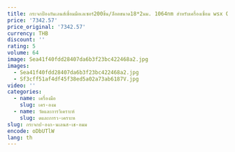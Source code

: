```yaml
---
title: กระจกป้องกันเลนส์เชื่อมมือเลเซอร์200ชิ้น/ล็อตขนาด18*2มม. 1064nm สำหรับเครื่องเชื่อม wsx Qilin Hanwei
price: '7342.57'
price_original: '7342.57'
currency: THB
discount: ''
rating: 5
volume: 64
image: Sea41f40fdd28407da6b3f23bc422468a2.jpg
images:
  - Sea41f40fdd28407da6b3f23bc422468a2.jpg
  - Sf3cff51af4df45f38ed5a02a73ab6187V.jpg
video: ''
categories:
  - name: เครื่องมือ
    slug: เคร-องม
  - name: วัดและการวิเคราะห์
    slug: ดและการว-เคราะห
slug: กระจกป-องก-นเลนส-เช-อมม
encode: oDbUTlW
lang: th
---
```

  